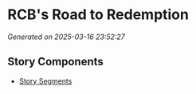 # RCB's Road to Redemption

*Generated on 2025-03-16 23:52:27*

## Story Components

- [Story Segments](./story_segments.txt)
